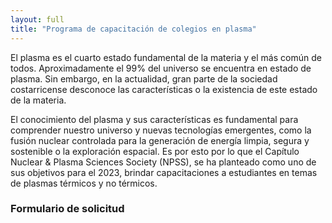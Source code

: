 ```yaml
---
layout: full
title: "Programa de capacitación de colegios en plasma"
---
```

El plasma es el cuarto estado fundamental de la materia y el más común de todos. Aproximadamente el
99% del universo se encuentra en estado de plasma. Sin embargo, en la actualidad, gran parte de la
sociedad costarricense desconoce las características o la existencia de este estado de la materia.

El conocimiento del plasma y sus características es fundamental para comprender nuestro universo y
nuevas tecnologías emergentes, como la fusión nuclear controlada para la generación de energía limpia,
segura y sostenible o la exploración espacial. Es por esto por lo que el Capítulo Nuclear & Plasma
Sciences Society (NPSS), se ha planteado como uno de sus objetivos para el 2023, brindar
capacitaciones a estudiantes en temas de plasmas térmicos y no térmicos.


<div class="toggles__toggle toggle toggle--closed" id="about-canps-a-brief-history-of-canps">
						<h3 class="toggle__trigger toggle--closed__trigger">Formulario de solicitud</h3>
						<div class="toggle__content toggle--closed__content" style="display: none;">
				<div id="ss_survey_widget"></div>
  <script id="SS_SCRIPT">function sparrowLaunch(opts){var e="ss-widget",t="script",a=document,r=window,l=localStorage;var s,n,c,rm=a.getElementById('SS_SCRIPT');r.SS_WIDGET_TOKEN="tt-sD4NLajNGs6ppaadFocTaz";r.SS_ACCOUNT="ieee.surveysparrow.com";r.SS_SURVEY_NAME="solicitud-de-charlas";if(!a.getElementById(e) && !l.getItem('removed-ss-widget-tt-sD4NLajNGs6ppaadFocTaz')){var S=function(){S.update(arguments)};S.args=[];S.update=function(e){S.args.push(e)};r.SparrowLauncher=S;s=a.getElementsByTagName(t);c=s[s.length-1];n=a.createElement(t);n.type="text/javascript";n.async=!0;n.id=e;n.src=["https://","ieee.surveysparrow.com/widget/",r.SS_WIDGET_TOKEN,"?","customParams=",JSON.stringify(opts)].join("");c.parentNode.insertBefore(n,c);r.SS_VARIABLES=opts;rm.parentNode.removeChild(rm);}};</script>
  <script>sparrowLaunch({/*add custom params here*/})</script>
			</div>
		</div>